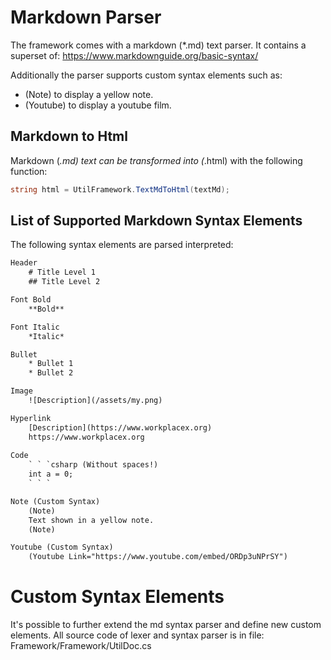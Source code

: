 # Markdown Parser

The framework comes with a markdown (*.md) text parser. It contains a superset of: https://www.markdownguide.org/basic-syntax/

Additionally the parser supports custom syntax elements such as:
* (Note) to display a yellow note.
* (Youtube) to display a youtube film.

## Markdown to Html
Markdown 
(*.md) text can be transformed into 
(*.html) with the following function:
```csharp
string html = UtilFramework.TextMdToHtml(textMd);
```
## List of Supported Markdown Syntax Elements
The following syntax elements are parsed interpreted:
```txt
Header
    # Title Level 1
    ## Title Level 2

Font Bold
    **Bold**

Font Italic
    *Italic*

Bullet
    * Bullet 1
    * Bullet 2

Image
    ![Description](/assets/my.png)

Hyperlink
    [Description](https://www.workplacex.org)
    https://www.workplacex.org
    
Code 
    ` ` `csharp (Without spaces!)
    int a = 0;   
    ` ` `

Note (Custom Syntax)
    (Note)
    Text shown in a yellow note.
    (Note)

Youtube (Custom Syntax)
    (Youtube Link="https://www.youtube.com/embed/ORDp3uNPrSY")
```

# Custom Syntax Elements
It's possible to further extend the md syntax parser and define new custom elements. All source code of lexer and syntax parser is in file: Framework/Framework/UtilDoc.cs